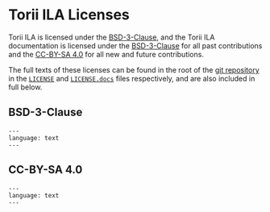 # Torii ILA Licenses

Torii ILA is licensed under the [BSD-3-Clause], and the Torii ILA documentation is licensed under the [BSD-3-Clause] for all past contributions and the [CC-BY-SA 4.0] for all new and future contributions.

The full texts of these licenses can be found in the root of the [git repository] in the [`LICENSE`] and [`LICENSE.docs`] files respectively, and are also included in full below.

## BSD-3-Clause

```{literalinclude} ../LICENSE
---
language: text
---
```

## CC-BY-SA 4.0

```{literalinclude} ../LICENSE.docs
---
language: text
---
```

[BSD-3-Clause]: https://spdx.org/licenses/BSD-3-Clause.html
[`LICENSE`]: https://github.com/shrine-maiden-heavy-industries/torii-ila/blob/main/LICENSE
[CC-BY-SA 4.0]: https://creativecommons.org/licenses/by-sa/4.0/
[`LICENSE.docs`]: https://github.com/shrine-maiden-heavy-industries/torii-ila/blob/main/LICENSE.docs
[git repository]: https://github.com/shrine-maiden-heavy-industries/torii-ila
